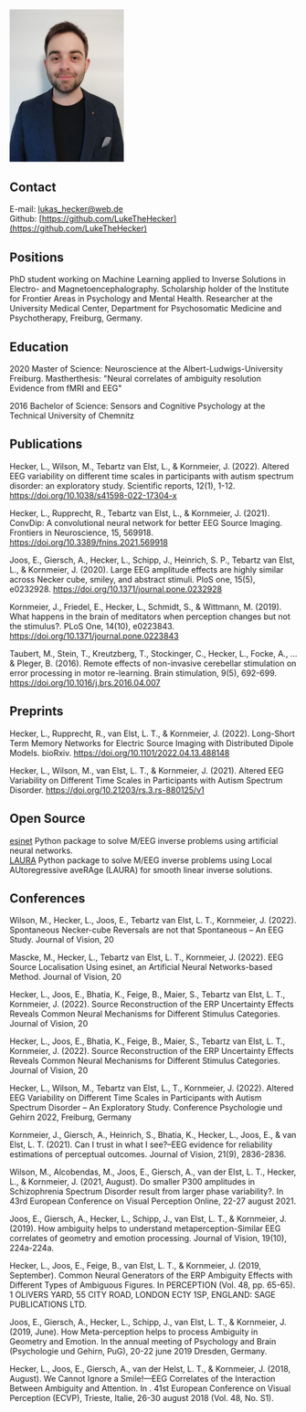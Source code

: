 [//]: # "## M.Sc. Neuroscience - Lukas Hecker"

<img width="200" alt="portfolio_view" src="picture.jpg">

## Contact
E-mail: [lukas_hecker@web.de](mailto:lukas_hecker@web.de)  
Github: [https://github.com/LukeTheHecker](https://github.com/LukeTheHecker)
## Positions
PhD student working on Machine Learning applied to Inverse Solutions in Electro-
and Magnetoencephalography. Scholarship holder of the Institute for Frontier
Areas in Psychology and Mental Health. Researcher at the University Medical
Center, Department for Psychosomatic Medicine and Psychotherapy, Freiburg,
Germany. 

## Education

2020 Master of Science: Neuroscience at the Albert-Ludwigs-University Freiburg.
Mastherthesis: "Neural correlates of ambiguity resolution Evidence from fMRI and
EEG"

2016 Bachelor of Science: Sensors and Cognitive Psychology at the Technical
University of Chemnitz

## Publications

Hecker, L., Wilson, M., Tebartz van Elst, L., & Kornmeier, J. (2022). Altered
EEG variability on different time scales in participants with autism spectrum
disorder: an exploratory study. Scientific reports, 12(1), 1-12. <a
href="https://doi.org/10.1038/s41598-022-17304-x">
https://doi.org/10.1038/s41598-022-17304-x </a>

Hecker, L., Rupprecht, R., Tebartz van Elst, L., & Kornmeier, J. (2021).
ConvDip: A convolutional neural network for better EEG Source Imaging. Frontiers
in Neuroscience, 15, 569918. <a
href="https://doi.org/10.3389/fnins.2021.569918">
https://doi.org/10.3389/fnins.2021.569918 </a>

Joos, E., Giersch, A., Hecker, L., Schipp, J., Heinrich, S. P., Tebartz van
Elst, L., & Kornmeier, J. (2020). Large EEG amplitude effects are highly similar
across Necker cube, smiley, and abstract stimuli. PloS one, 15(5), e0232928. <a
href="https://doi.org/10.1371/journal.pone.0232928">
https://doi.org/10.1371/journal.pone.0232928 </a>

Kornmeier, J., Friedel, E., Hecker, L., Schmidt, S., & Wittmann, M. (2019). What
happens in the brain of meditators when perception changes but not the
stimulus?. PLoS One, 14(10), e0223843. <a
href="https://doi.org/10.1371/journal.pone.0223843 ">
https://doi.org/10.1371/journal.pone.0223843 </a>

Taubert, M., Stein, T., Kreutzberg, T., Stockinger, C., Hecker, L., Focke, A.,
... & Pleger, B. (2016). Remote effects of non-invasive cerebellar stimulation
on error processing in motor re-learning. Brain stimulation, 9(5), 692-699. <a
href="https://doi.org/10.1016/j.brs.2016.04.007">
https://doi.org/10.1016/j.brs.2016.04.007</a>

## Preprints

Hecker, L., Rupprecht, R., van Elst, L. T., & Kornmeier, J. (2022). Long-Short
Term Memory Networks for Electric Source Imaging with Distributed Dipole Models.
bioRxiv. <a href="https://doi.org/10.1101/2022.04.13.488148">
https://doi.org/10.1101/2022.04.13.488148 </a>

Hecker, L., Wilson, M., van Elst, L. T., & Kornmeier, J. (2021). Altered EEG
Variability on Different Time Scales in Participants with Autism Spectrum
Disorder. <a href="https://doi.org/10.21203/rs.3.rs-880125/v1">
https://doi.org/10.21203/rs.3.rs-880125/v1</a>

## Open Source

[esinet](https://github.com/LukeTheHecker/esinet) Python package to solve M/EEG
inverse problems using artificial neural networks.  
[LAURA](https://github.com/LukeTheHecker/laura) Python package to solve M/EEG
inverse problems using Local AUtoregressive aveRAge (LAURA) for smooth linear
inverse solutions.


## Conferences

Wilson, M., Hecker, L., Joos, E., Tebartz van Elst, L. T., Kornmeier, J. (2022).
Spontaneous Necker-cube Reversals are not that Spontaneous – An EEG Study.
Journal of Vision, 20

Mascke, M., Hecker, L., Tebartz van Elst, L. T., Kornmeier, J. (2022). EEG Source
Localisation Using esinet, an Artificial Neural Networks-based Method. Journal
of Vision, 20

Hecker, L., Joos, E., Bhatia, K., Feige, B., Maier, S., Tebartz van Elst, L. T.,
Kornmeier, J. (2022). Source Reconstruction of the ERP Uncertainty Effects
Reveals Common Neural Mechanisms for Different Stimulus Categories. Journal of
Vision, 20

Hecker, L., Joos, E., Bhatia, K., Feige, B., Maier, S., Tebartz van Elst, L. T.,
Kornmeier, J. (2022). Source Reconstruction of the ERP Uncertainty Effects
Reveals Common Neural Mechanisms for Different Stimulus Categories. Journal of
Vision, 20

Hecker, L., Wilson, M., Tebartz van Elst, L., T., Kornmeier, J. (2022). Altered
EEG Variability on Different Time Scales in Participants with Autism Spectrum
Disorder – An Exploratory Study. Conference Psychologie und Gehirn 2022,
Freiburg, Germany

Kornmeier, J., Giersch, A., Heinrich, S., Bhatia, K., Hecker, L., Joos, E., &
van Elst, L. T. (2021). Can I trust in what I see?–EEG evidence for reliability
estimations of perceptual outcomes. Journal of Vision, 21(9), 2836-2836.

Wilson, M., Alcobendas, M., Joos, E., Giersch, A., van der Elst, L. T., Hecker,
L., & Kornmeier, J. (2021, August). Do smaller P300 amplitudes in Schizophrenia
Spectrum Disorder result from larger phase variability?. In 43rd European
Conference on Visual Perception Online, 22-27 august 2021.

Joos, E., Giersch, A., Hecker, L., Schipp, J., van Elst, L. T., & Kornmeier, J.
(2019). How ambiguity helps to understand metaperception-Similar EEG correlates
of geometry and emotion processing. Journal of Vision, 19(10), 224a-224a.

Hecker, L., Joos, E., Feige, B., van Elst, L. T., & Kornmeier, J. (2019,
September). Common Neural Generators of the ERP Ambiguity Effects with Different
Types of Ambiguous Figures. In PERCEPTION (Vol. 48, pp. 65-65). 1 OLIVERS YARD,
55 CITY ROAD, LONDON EC1Y 1SP, ENGLAND: SAGE PUBLICATIONS LTD.

Joos, E., Giersch, A., Hecker, L., Schipp, J., van Elst, L. T., & Kornmeier, J.
(2019, June). How Meta-perception helps to process Ambiguity in Geometry and
Emotion. In the annual meeting of Psychology and Brain (Psychologie und Gehirn,
PuG), 20-22 june 2019 Dresden, Germany.

Hecker, L., Joos, E., Giersch, A., van der Helst, L. T., & Kornmeier, J. (2018,
August). We Cannot Ignore a Smile!—EEG Correlates of the Interaction Between
Ambiguity and Attention. In . 41st European Conference on Visual Perception
(ECVP), Trieste, Italie, 26-30 august 2018 (Vol. 48, No. S1).